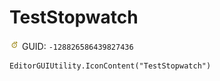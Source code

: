 # TestStopwatch
![](/img/TestStopwatch.png)
GUID: `-128826586439827436`
```
EditorGUIUtility.IconContent("TestStopwatch")
```
